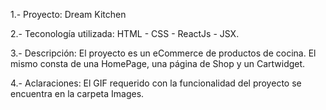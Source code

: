 1.- Proyecto: Dream Kitchen

2.- Teconología utilizada: HTML - CSS - ReactJs - JSX.

3.- Descripción: El proyecto es un eCommerce de productos de cocina. El mismo consta de una HomePage, una página de Shop y un Cartwidget.

4.- Aclaraciones: El GIF requerido con la funcionalidad del proyecto se encuentra en la carpeta Images.
